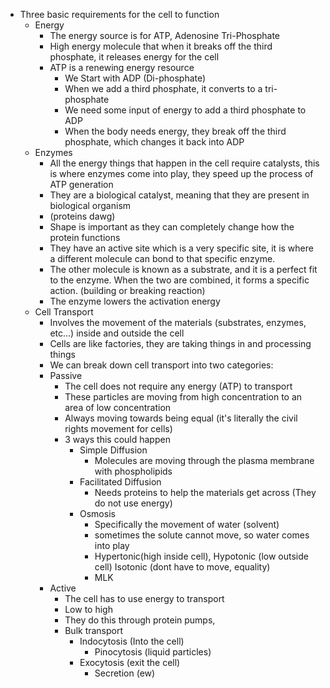 
- Three basic requirements for the cell to function
	- Energy
		- The energy source is for ATP, Adenosine Tri-Phosphate
		- High energy molecule that when it breaks off the third phosphate, it releases energy for the cell
		- ATP is a renewing energy resource 
			- We Start with ADP (Di-phosphate)
			- When we add a third phosphate, it converts to a tri-phosphate
			- We need some input of energy to add a third phosphate to ADP
			- When the body needs energy, they break off the third phosphate, which changes it back into ADP 
	- Enzymes 
		- All the energy things that happen in the cell require catalysts, this is where enzymes come into play, they speed up the process of ATP generation
		- They are a biological catalyst, meaning that they are present in biological organism
		- (proteins dawg)
		- Shape is important as they can completely change how the protein functions
		- They have an active site which is a very specific site, it is where a different molecule can bond to that specific enzyme. 
		- The other molecule is known as a substrate, and it is a perfect fit to the enzyme. When the two are combined, it forms a specific action. (building or breaking reaction)
		- The enzyme lowers the activation energy 
	- Cell Transport 
		- Involves the movement of the materials (substrates, enzymes, etc...) inside and outside the cell
		- Cells are like factories, they are taking things in and processing things
		- We can break down cell transport into two categories:
		- Passive
			- The cell does not require any energy (ATP) to transport
			- These particles are moving from high concentration to an area of low concentration
			- Always moving towards being equal (it's literally the civil rights movement for cells)
			- 3 ways this could happen
				- Simple Diffusion
					- Molecules are moving through the plasma membrane with phospholipids
				- Facilitated Diffusion
					- Needs proteins to help the materials get across (They do not use energy)
				- Osmosis
					- Specifically the movement of water (solvent)
					- sometimes the solute cannot move, so water comes into play
					- Hypertonic(high inside cell), Hypotonic (low outside cell) Isotonic (dont have to move, equality) 
					- MLK 
		- Active
			- The cell has to use energy to transport
			- Low to high
			-  They do this through protein pumps, 
			- Bulk transport 
				- Indocytosis (Into the cell)
					- Pinocytosis (liquid particles) 
				- Exocytosis (exit the cell)
					- Secretion (ew)